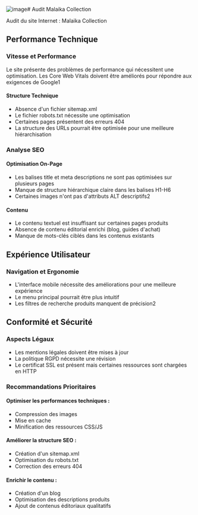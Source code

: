 ![image](https://github.com/user-attachments/assets/5d3939f5-1ea4-49af-b1cb-3c312952790f)# Audit Malaika Collection

Audit du site Internet : Malaika Collection

## Performance Technique

### Vitesse et Performance
Le site présente des problèmes de performance qui nécessitent une optimisation. Les Core Web Vitals doivent être améliorés pour répondre aux exigences de Google1

#### Structure Technique

- Absence d'un fichier sitemap.xml
- Le fichier robots.txt nécessite une optimisation
- Certaines pages présentent des erreurs 404
- La structure des URLs pourrait être optimisée pour une meilleure hiérarchisation

### Analyse SEO

#### Optimisation On-Page

- Les balises title et meta descriptions ne sont pas optimisées sur plusieurs pages
- Manque de structure hiérarchique claire dans les balises H1-H6
- Certaines images n'ont pas d'attributs ALT descriptifs2

#### Contenu

- Le contenu textuel est insuffisant sur certaines pages produits
- Absence de contenu éditorial enrichi (blog, guides d'achat)
- Manque de mots-clés ciblés dans les contenus existants

## Expérience Utilisateur

### Navigation et Ergonomie

- L'interface mobile nécessite des améliorations pour une meilleure expérience
- Le menu principal pourrait être plus intuitif
- Les filtres de recherche produits manquent de précision2

## Conformité et Sécurité
### Aspects Légaux

- Les mentions légales doivent être mises à jour
- La politique RGPD nécessite une révision
- Le certificat SSL est présent mais certaines ressources sont chargées en HTTP

### Recommandations Prioritaires

#### Optimiser les performances techniques :

- Compression des images
- Mise en cache
- Minification des ressources CSS/JS

#### Améliorer la structure SEO :

- Création d'un sitemap.xml
- Optimisation du robots.txt
- Correction des erreurs 404

#### Enrichir le contenu :

- Création d'un blog
- Optimisation des descriptions produits
- Ajout de contenus éditoriaux qualitatifs

